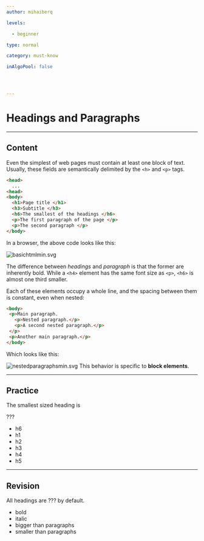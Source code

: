 ```yaml
---
author: mihaiberq

levels:

  - beginner

type: normal

category: must-know

inAlgoPool: false




---
```


# Headings and Paragraphs

---
## Content

Even the simplest of web pages must contain at least one block of text. Usually, these fields are semantically delimited by the `<h>` and `<p>` tags.
```html
<head>
  ...
<head>
<body>
  <h1>Page title </h1>
  <h3>Subtitle </h3>
  <h6>The smallest of the headings </h6>
  <p>The first paragraph of the page </p>
  <p>The second paragraph </p>
</body>
```
In a browser, the above code looks like this:

![basichtmlmin.svg](%3Csvg%20height%3D%22auto%22%20width%3D%22100%25%22%20viewBox%3D%220%200%20810%20310%22%20xmlns%3D%22http%3A//www.w3.org/2000/svg%22%20version%3D%221.2%22%20baseProfile%3D%22tiny%22%3E%3Cdesc%3ECreated%20by%20HiQPdf%3C/desc%3E%3Cg%20fill%3D%22none%22%20stroke%3D%22%23000%22%20fill-rule%3D%22evenodd%22%20stroke-linecap%3D%22square%22%20stroke-linejoin%3D%22bevel%22%3E%3Cpath%20fill%3D%22%23fff%22%20stroke%3D%22%23fff%22%20d%3D%22M0%200h810v310H0z%22/%3E%3Ctext%20stroke%3D%22none%22%20x%3D%228%22%20y%3D%2265%22%20font-family%3D%22%27Roboto%27%2Csans-serif%22%20font-size%3D%2255%22%20font-weight%3D%22700%22%20fill%3D%22%23000%22%3EPage%20title%3C/text%3E%3Ctext%20stroke%3D%22none%22%20x%3D%228%22%20y%3D%22118%22%20font-family%3D%22%27Roboto%27%2Csans-serif%22%20font-size%3D%2238%22%20font-weight%3D%22700%22%20fill%3D%22%23000%22%3ESubtitle%3C/text%3E%3Ctext%20stroke%3D%22none%22%20x%3D%228%22%20y%3D%22165%22%20font-family%3D%22%27Roboto%27%2Csans-serif%22%20font-size%3D%2222%22%20font-weight%3D%22700%22%20fill%3D%22%23000%22%3EThe%20smallest%20of%20headings.%3C/text%3E%3Ctext%20stroke%3D%22none%22%20x%3D%228%22%20y%3D%22220%22%20font-family%3D%22%27Roboto%27%2Csans-serif%22%20font-size%3D%2232%22%20font-weight%3D%22400%22%20fill%3D%22%23000%22%3EThe%20first%20paragraph%20of%20the%20page.%3C/text%3E%3Ctext%20stroke%3D%22none%22%20x%3D%228%22%20y%3D%22265%22%20font-family%3D%22%27Roboto%27%2Csans-serif%22%20font-size%3D%2232%22%20font-weight%3D%22400%22%20fill%3D%22%23000%22%3EThe%20second%20paragraph.%3C/text%3E%3C/g%3E%3C/svg%3E)

The difference between *headings* and *paragraph* is that the former are inherently bold. While a `<h4>` element has the same font size as `<p>`, `<h6>` is almost one third smaller.

Each of these elements occupy a whole line, and the spacing between them is constant, even when nested:
```html
<body>
 <p>Main paragraph.
   <p>Nested paragraph.</p>
   <p>A second nested paragraph.</p>
 </p>
 <p>Another main paragraph.</p>
</body>
```
Which looks like this:

![nestedparagraphsmin.svg](%3Csvg%20height%3D%22auto%22%20width%3D%22100%25%22%20viewBox%3D%220%200%20810%20310%22%20xmlns%3D%22http%3A//www.w3.org/2000/svg%22%20version%3D%221.2%22%20baseProfile%3D%22tiny%22%3E%3Cdesc%3ECreated%20by%20HiQPdf%3C/desc%3E%3Cg%20fill%3D%22none%22%20stroke%3D%22none%22%20fill-rule%3D%22evenodd%22%20stroke-linecap%3D%22square%22%20stroke-linejoin%3D%22bevel%22%3E%3Cpath%20fill%3D%22%23fff%22%20d%3D%22M0%200h810v250H0z%22/%3E%3Ctext%20x%3D%2220%22%20y%3D%2235%22%20font-family%3D%22%27Roboto%27%2C%20sans-serif%22%20font-size%3D%2232%22%20font-weight%3D%22400%22%20fill%3D%22%23000%22%3EMain%20paragraph.%3C/text%3E%3Ctext%20x%3D%2220%22%20y%3D%2283%22%20font-family%3D%22%27Roboto%27%2C%20sans-serif%22%20font-size%3D%2232%22%20font-weight%3D%22400%22%20fill%3D%22%23000%22%3ENested%20paragraph.%3C/text%3E%3Ctext%20x%3D%2220%22%20y%3D%22133%22%20font-family%3D%22%27Roboto%27%2C%20sans-serif%22%20font-size%3D%2232%22%20font-weight%3D%22400%22%20fill%3D%22%23000%22%3EA%20second%20nested%20paragraph.%3C/text%3E%3Ctext%20x%3D%2220%22%20y%3D%22179%22%20font-family%3D%22%27Roboto%27%2C%20sans-serif%22%20font-size%3D%2232%22%20font-weight%3D%22400%22%20fill%3D%22%23000%22%3EAnother%20main%20paragraph.%3C/text%3E%3C/g%3E%3C/svg%3E)
This behavior is specific to **block elements**.

---
## Practice

The smallest sized heading is

???

* h6
* h1
* h2
* h3
* h4
* h5

---
## Revision

All headings are ??? by default.


* bold
* italic
* bigger than paragraphs
* smaller than paragraphs

